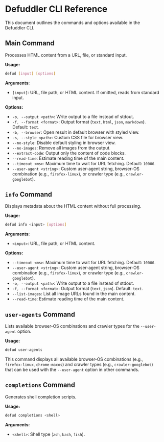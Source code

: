 # Defuddler CLI Reference

This document outlines the commands and options available in the Defuddler CLI.

## Main Command

Processes HTML content from a URL, file, or standard input.

**Usage:**

```bash
defud [input] [options]
```

**Arguments:**

*   `[input]`: URL, file path, or HTML content. If omitted, reads from standard input.

**Options:**

*   `-o, --output <path>`: Write output to a file instead of stdout.
*   `-f, --format <format>`: Output format (`text`, `html`, `json`, `markdown`). Default: `text`.
*   `-b, --browser`: Open result in default browser with styled view.
*   `-s, --style <path>`: Custom CSS file for browser view.
*   `--no-style`: Disable default styling in browser view.
*   `--no-images`: Remove all images from the output.
*   `--extract-code`: Output only the content of code blocks.
*   `--read-time`: Estimate reading time of the main content.
*   `--timeout <ms>`: Maximum time to wait for URL fetching. Default: `10000`.
*   `--user-agent <string>`: Custom user-agent string, browser-OS combination (e.g., `firefox-linux`), or crawler type (e.g., `crawler-googlebot`).


## `info` Command

Displays metadata about the HTML content without full processing.

**Usage:**

```bash
defud info <input> [options]
```

**Arguments:**

*   `<input>`: URL, file path, or HTML content.

**Options:**

*   `--timeout <ms>`: Maximum time to wait for URL fetching. Default: `10000`.
*   `--user-agent <string>`: Custom user-agent string, browser-OS combination (e.g., `firefox-linux`), or crawler type (e.g., `crawler-googlebot`).
*   `-o, --output <path>`: Write output to a file instead of stdout.
*   `-f, --format <format>`: Output format (`text`, `json`). Default: `text`.
*   `--list-images`: List all image URLs found in the main content.
*   `--read-time`: Estimate reading time of the main content.

## `user-agents` Command

Lists available browser-OS combinations and crawler types for the `--user-agent` option.

**Usage:**

```bash
defud user-agents
```

This command displays all available browser-OS combinations (e.g., `firefox-linux`, `chrome-macos`) and crawler types (e.g., `crawler-googlebot`) that can be used with the `--user-agent` option in other commands.

## `completions` Command

Generates shell completion scripts.

**Usage:**

```bash
defud completions <shell>
```

**Arguments:**

*   `<shell>`: Shell type (`zsh`, `bash`, `fish`).
